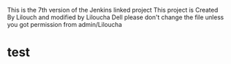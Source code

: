 This is the 7th version of the Jenkins linked project
This project is Created By Lilouch and modified by Liloucha Dell
please don't change the file unless you got permission from admin/Liloucha
# test
